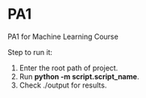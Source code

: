 # PA1
PA1 for Machine Learning Course

Step to run it:
1. Enter the root path of project.
2. Run **python -m script.script_name**.
3. Check ./output for results.

